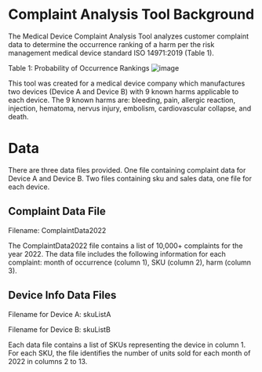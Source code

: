 # Complaint Analysis Tool Background
The Medical Device Complaint Analysis Tool analyzes customer complaint data to determine the occurrence ranking of a harm per the risk management medical device standard ISO 14971:2019 (Table 1).

Table 1: Probability of Occurrence Rankings
![image](https://github.com/enr21/ComplaintAnalysis/assets/119016017/be869c97-7417-461a-a9cf-f4bd269f9583)

This tool was created for a medical device company which manufactures two devices (Device A and Device B) with 9 known harms applicable to each device. The 9 known harms are: bleeding, pain, allergic reaction, injection, hematoma, nervus injury, embolism, cardiovascular collapse, and death.

# Data
There are three data files provided. One file containing complaint data for Device A and Device B. Two files containing sku and sales data, one file for each device.

## Complaint Data File
Filename: ComplaintData2022

The ComplaintData2022 file contains a list of 10,000+ complaints for the year 2022. The data file includes the following information for each complaint: month of occurrence (column 1), SKU (column 2), harm (column 3).

## Device Info Data Files
Filename for Device A: skuListA

Filename for Device B: skuListB

Each data file contains a list of SKUs representing the device in column 1. For each SKU, the file identifies the number of units sold for each month of 2022 in columns 2 to 13.
